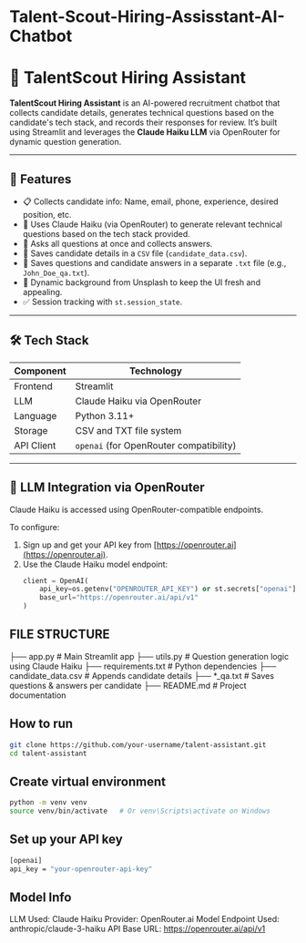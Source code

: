 # Talent-Scout-Hiring-Assisstant-AI-Chatbot
# 🧠 TalentScout Hiring Assistant

**TalentScout Hiring Assistant** is an AI-powered recruitment chatbot that collects candidate details, generates technical questions based on the candidate's tech stack, and records their responses for review. It’s built using Streamlit and leverages the **Claude Haiku LLM** via OpenRouter for dynamic question generation.

---

## 🔧 Features

- 📋 Collects candidate info: Name, email, phone, experience, desired position, etc.
- 🤖 Uses Claude Haiku (via OpenRouter) to generate relevant technical questions based on the tech stack provided.
- 💬 Asks all questions at once and collects answers.
- 📁 Saves candidate details in a `CSV` file (`candidate_data.csv`).
- 📝 Saves questions and candidate answers in a separate `.txt` file (e.g., `John_Doe_qa.txt`).
- 🎨 Dynamic background from Unsplash to keep the UI fresh and appealing.
- ✅ Session tracking with `st.session_state`.

---

## 🛠 Tech Stack

| Component | Technology |
|----------|------------|
| Frontend | Streamlit |
| LLM | Claude Haiku via OpenRouter |
| Language | Python 3.11+ |
| Storage | CSV and TXT file system |
| API Client | `openai` (for OpenRouter compatibility) |

---

## 🔗 LLM Integration via OpenRouter

Claude Haiku is accessed using OpenRouter-compatible endpoints.

To configure:
1. Sign up and get your API key from [https://openrouter.ai](https://openrouter.ai).
2. Use the Claude Haiku model endpoint:
   ```python
   client = OpenAI(
       api_key=os.getenv("OPENROUTER_API_KEY") or st.secrets["openai"]["api_key"],
       base_url="https://openrouter.ai/api/v1"
   )


## FILE STRUCTURE
├── app.py                  # Main Streamlit app
├── utils.py                # Question generation logic using Claude Haiku
├── requirements.txt        # Python dependencies
├── candidate_data.csv      # Appends candidate details
├── *_qa.txt                # Saves questions & answers per candidate
├── README.md               # Project documentation

## How to run
```bash
git clone https://github.com/your-username/talent-assistant.git
cd talent-assistant
```

## Create virtual environment
```bash
python -m venv venv
source venv/bin/activate   # Or venv\Scripts\activate on Windows
```

## Set up your API key
```bash
[openai]
api_key = "your-openrouter-api-key"
```

## Model Info
LLM Used: Claude Haiku
Provider: OpenRouter.ai
Model Endpoint Used: anthropic/claude-3-haiku
API Base URL: https://openrouter.ai/api/v1

